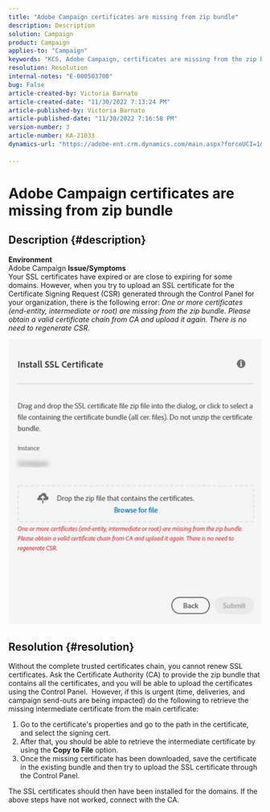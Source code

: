 ```yaml
---
title: "Adobe Campaign certificates are missing from zip bundle"
description: Description
solution: Campaign
product: Campaign
applies-to: "Campaign"
keywords: "KCS, Adobe Campaign, certificates are missing from the zip bundle, ssl, domain, control panel"
resolution: Resolution
internal-notes: "E-000503700"
bug: False
article-created-by: Victoria Barnato
article-created-date: "11/30/2022 7:13:24 PM"
article-published-by: Victoria Barnato
article-published-date: "11/30/2022 7:16:58 PM"
version-number: 3
article-number: KA-21033
dynamics-url: "https://adobe-ent.crm.dynamics.com/main.aspx?forceUCI=1&pagetype=entityrecord&etn=knowledgearticle&id=5b5a340b-e370-ed11-9561-6045bd006a22"

---
```

# Adobe Campaign certificates are missing from zip bundle

## Description {#description}

<b>Environment</b>
 <br>
Adobe Campaign
<b>Issue/Symptoms</b>
 <br>
Your SSL certificates have expired or are close to expiring for some domains. However, when you try to upload an SSL certificate for the Certificate Signing Request (CSR) generated through the Control Panel for your organization, there is the following error: *One or more certificates (end-entity, intermediate or root) are missing from the zip bundle. Please obtain a valid certificate chain from CA and upload it again. There is no need to regenerate CSR*.


![](assets/___5e5a340b-e370-ed11-9561-6045bd006a22___.png)


## Resolution {#resolution}


Without the complete trusted certificates chain, you cannot renew SSL certificates. Ask the Certificate Authority (CA) to provide the zip bundle that contains all the certificates, and you will be able to upload the certificates using the Control Panel.  However, if this is urgent (time, deliveries, and campaign send-outs are being impacted) do the following to ​​​​​​retrieve the missing intermediate certificate from the main certificate:

1. Go to the certificate's properties and go to the path in the certificate, and select the signing cert.
2. After that, you should be able to retrieve the intermediate certificate by using the <b>Copy to File</b> option.
3. Once the missing certificate has been downloaded, save the certificate in the existing bundle and then try to upload the SSL certificate through the Control Panel.


The SSL certificates should then have been installed for the domains. If the above steps have not worked, connect with the CA.
